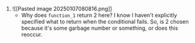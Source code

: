 1. ![[Pasted image 20250107080816.png]]
	- Why does `function_1` return 2 here? I know I haven't explicitly specified what to return when the conditional fails. So, is 2 chosen because it's some garbage number or something, or does this reoccur. 
